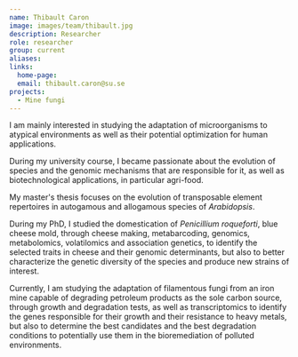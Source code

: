 ```yaml
---
name: Thibault Caron
image: images/team/thibault.jpg
description: Researcher
role: researcher
group: current
aliases:
links:
  home-page:
  email: thibault.caron@su.se
projects:
  - Mine fungi
---
```


I am mainly interested in studying the adaptation of microorganisms to atypical environments as well as their potential optimization for human applications.

During my university course, I became passionate about the evolution of species and the genomic mechanisms that are responsible for it, as well as biotechnological applications, in particular agri-food.

My master's thesis focuses on the evolution of transposable element repertoires in autogamous and allogamous species of _Arabidopsis_.

During my PhD, I studied the domestication of _Penicillium roqueforti_, blue cheese mold, through cheese making, metabarcoding, genomics, metabolomics, volatilomics and association genetics, to identify the selected traits in cheese and their genomic determinants, but also to better characterize the genetic diversity of the species and produce new strains of interest.

Currently, I am studying the adaptation of filamentous fungi from an iron mine capable of degrading petroleum products as the sole carbon source, through growth and degradation tests, as well as transcriptomics to identify the genes responsible for their growth and their resistance to heavy metals, but also to determine the best candidates and the best degradation conditions to potentially use them in the bioremediation of polluted environments.